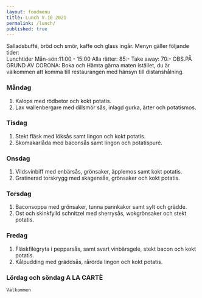 ```yaml
---
layout: foodmenu
title: Lunch V.10 2021
permalink: /lunch/
published: true
---
```

Salladsbuffé, bröd och smör, kaffe och glass ingår.
Menyn gäller följande tider:  
Lunchtider  Mån-sön:11:00 - 15:00
Alla rätter: 85:- Take away: 70:-
OBS.PÅ GRUND AV CORONA: Boka och Hämta gärna maten istället, du är välkommen att komma till restaurangen med hänsyn till distanshålning.
                                
### Måndag
1. Kalops med rödbetor och kokt potatis.
2. Lax wallenbergare med dillsmör sås, inlagd gurka, ärter och potatismos.

### Tisdag
1. Stekt fläsk med löksås samt lingon och kokt potatis.
2. Skomakarlåda med baconsås samt lingon och potatispuré.

### Onsdag
1. Vildsvinbiff med enbärsås, grönsaker, äpplemos samt kokt potatis.
2. Gratinerad torskrygg med skagensås, grönsaker och kokt potatis.

### Torsdag
1. Baconsoppa med grönsaker, tunna pannkakor samt sylt och grädde. 
2. Ost och skinkfylld schnitzel med sherrysås, wokgrönsaker och stekt potatis.

### Fredag  
1. Fläskfilégryta i pepparsås, samt svart vinbärsgele, stekt bacon och kokt potatis.
2. Kålpudding med gräddsås, rårörda lingon och kokt potatis.


### Lördag och söndag   A LA CARTÈ

    Välkommen
    
       
    

   
    
   
     
